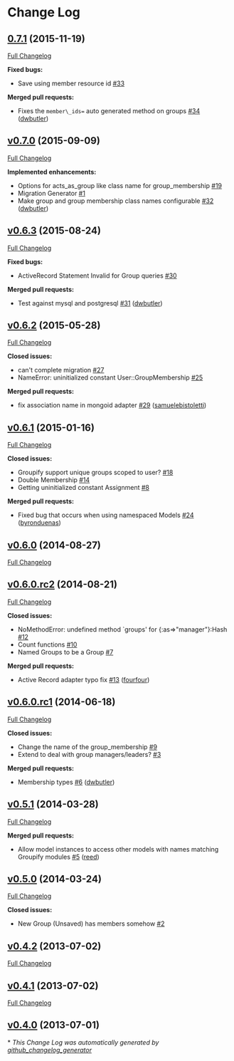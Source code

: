 # Change Log

## [0.7.1](https://github.com/dwbutler/groupify/tree/0.7.1) (2015-11-19)
[Full Changelog](https://github.com/dwbutler/groupify/compare/v0.7.0...0.7.1)

**Fixed bugs:**

- Save using member resource id [\#33](https://github.com/dwbutler/groupify/issues/33)

**Merged pull requests:**

- Fixes the `member\_ids=` auto generated method on groups [\#34](https://github.com/dwbutler/groupify/pull/34) ([dwbutler](https://github.com/dwbutler))

## [v0.7.0](https://github.com/dwbutler/groupify/tree/v0.7.0) (2015-09-09)
[Full Changelog](https://github.com/dwbutler/groupify/compare/v0.6.3...v0.7.0)

**Implemented enhancements:**

- Options for acts\_as\_group like class name for group\_membership [\#19](https://github.com/dwbutler/groupify/issues/19)
- Migration Generator [\#1](https://github.com/dwbutler/groupify/issues/1)
- Make group and group membership class names configurable [\#32](https://github.com/dwbutler/groupify/pull/32) ([dwbutler](https://github.com/dwbutler))

## [v0.6.3](https://github.com/dwbutler/groupify/tree/v0.6.3) (2015-08-24)
[Full Changelog](https://github.com/dwbutler/groupify/compare/v0.6.2...v0.6.3)

**Fixed bugs:**

- ActiveRecord Statement Invalid for Group queries [\#30](https://github.com/dwbutler/groupify/issues/30)

**Merged pull requests:**

- Test against mysql and postgresql [\#31](https://github.com/dwbutler/groupify/pull/31) ([dwbutler](https://github.com/dwbutler))

## [v0.6.2](https://github.com/dwbutler/groupify/tree/v0.6.2) (2015-05-28)
[Full Changelog](https://github.com/dwbutler/groupify/compare/v0.6.1...v0.6.2)

**Closed issues:**

- can't complete migration [\#27](https://github.com/dwbutler/groupify/issues/27)
- NameError: uninitialized constant User::GroupMembership [\#25](https://github.com/dwbutler/groupify/issues/25)

**Merged pull requests:**

- fix association name in mongoid adapter [\#29](https://github.com/dwbutler/groupify/pull/29) ([samuelebistoletti](https://github.com/samuelebistoletti))

## [v0.6.1](https://github.com/dwbutler/groupify/tree/v0.6.1) (2015-01-16)
[Full Changelog](https://github.com/dwbutler/groupify/compare/v0.6.0...v0.6.1)

**Closed issues:**

- Groupify support unique groups scoped to user? [\#18](https://github.com/dwbutler/groupify/issues/18)
- Double Membership [\#14](https://github.com/dwbutler/groupify/issues/14)
- Getting uninitialized constant Assignment [\#8](https://github.com/dwbutler/groupify/issues/8)

**Merged pull requests:**

- Fixed bug that occurs when using namespaced Models [\#24](https://github.com/dwbutler/groupify/pull/24) ([byronduenas](https://github.com/byronduenas))

## [v0.6.0](https://github.com/dwbutler/groupify/tree/v0.6.0) (2014-08-27)
[Full Changelog](https://github.com/dwbutler/groupify/compare/v0.6.0.rc2...v0.6.0)

## [v0.6.0.rc2](https://github.com/dwbutler/groupify/tree/v0.6.0.rc2) (2014-08-21)
[Full Changelog](https://github.com/dwbutler/groupify/compare/v0.6.0.rc1...v0.6.0.rc2)

**Closed issues:**

- NoMethodError: undefined method `groups' for {:as=\>"manager"}:Hash [\#12](https://github.com/dwbutler/groupify/issues/12)
- Count functions [\#10](https://github.com/dwbutler/groupify/issues/10)
- Named Groups to be a Group [\#7](https://github.com/dwbutler/groupify/issues/7)

**Merged pull requests:**

- Active Record adapter typo fix [\#13](https://github.com/dwbutler/groupify/pull/13) ([fourfour](https://github.com/fourfour))

## [v0.6.0.rc1](https://github.com/dwbutler/groupify/tree/v0.6.0.rc1) (2014-06-18)
[Full Changelog](https://github.com/dwbutler/groupify/compare/v0.5.1...v0.6.0.rc1)

**Closed issues:**

- Change the name of the group\_membership [\#9](https://github.com/dwbutler/groupify/issues/9)
- Extend to deal with group managers/leaders? [\#3](https://github.com/dwbutler/groupify/issues/3)

**Merged pull requests:**

- Membership types [\#6](https://github.com/dwbutler/groupify/pull/6) ([dwbutler](https://github.com/dwbutler))

## [v0.5.1](https://github.com/dwbutler/groupify/tree/v0.5.1) (2014-03-28)
[Full Changelog](https://github.com/dwbutler/groupify/compare/v0.5.0...v0.5.1)

**Merged pull requests:**

- Allow model instances to access other models with names matching Groupify modules [\#5](https://github.com/dwbutler/groupify/pull/5) ([reed](https://github.com/reed))

## [v0.5.0](https://github.com/dwbutler/groupify/tree/v0.5.0) (2014-03-24)
[Full Changelog](https://github.com/dwbutler/groupify/compare/v0.4.2...v0.5.0)

**Closed issues:**

- New Group \(Unsaved\) has members somehow [\#2](https://github.com/dwbutler/groupify/issues/2)

## [v0.4.2](https://github.com/dwbutler/groupify/tree/v0.4.2) (2013-07-02)
[Full Changelog](https://github.com/dwbutler/groupify/compare/v0.4.1...v0.4.2)

## [v0.4.1](https://github.com/dwbutler/groupify/tree/v0.4.1) (2013-07-02)
[Full Changelog](https://github.com/dwbutler/groupify/compare/v0.4.0...v0.4.1)

## [v0.4.0](https://github.com/dwbutler/groupify/tree/v0.4.0) (2013-07-01)


\* *This Change Log was automatically generated by [github_changelog_generator](https://github.com/skywinder/Github-Changelog-Generator)*
